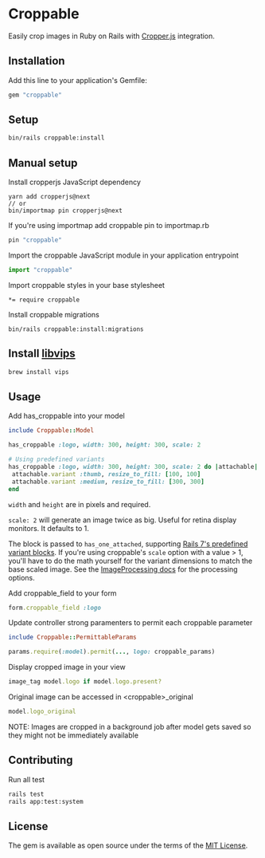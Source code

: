 # Croppable
Easily crop images in Ruby on Rails with [Cropper.js](https://fengyuanchen.github.io/cropperjs/v2/) integration.

## Installation
Add this line to your application's Gemfile:

```ruby
gem "croppable"
```

## Setup
```bash
bin/rails croppable:install
```

## Manual setup
Install cropperjs JavaScript dependency
```
yarn add cropperjs@next
// or
bin/importmap pin cropperjs@next
```

If you're using importmap add croppable pin to importmap.rb
```ruby
pin "croppable"
```

Import the croppable JavaScript module in your application entrypoint
```js
import "croppable"
```

Import croppable styles in your base stylesheet
```
*= require croppable
```

Install croppable migrations
```
bin/rails croppable:install:migrations
```

## Install [libvips](https://www.libvips.org/install.html)
```bash
brew install vips
```

## Usage
Add has_croppable into your model
```ruby
include Croppable::Model

has_croppable :logo, width: 300, height: 300, scale: 2

# Using predefined variants
has_croppable :logo, width: 300, height: 300, scale: 2 do |attachable|
 attachable.variant :thumb, resize_to_fill: [100, 100]
 attachable.variant :medium, resize_to_fill: [300, 300]
end
```

`width` and `height` are in pixels and required.

`scale: 2` will generate an image twice as big. Useful for retina display monitors. It defaults to 1.

The block is passed to `has_one_attached`, supporting [Rails 7's predefined
variant blocks](https://github.com/rails/rails/pull/39135). If you're using
croppable's `scale` option with a value > 1, you'll have to do the math
yourself for the variant dimensions to match the base scaled image. See the
[ImageProcessing docs](https://github.com/janko/image_processing/tree/master)
for the processing options.

Add croppable_field to your form
```ruby
form.croppable_field :logo
```

Update controller strong paramenters to permit each croppable parameter
```ruby
include Croppable::PermittableParams

params.require(:model).permit(..., logo: croppable_params)
```

Display cropped image in your view
```ruby
image_tag model.logo if model.logo.present?
```

Original image can be accessed in \<croppable\>_original
```ruby
model.logo_original
```

NOTE: Images are cropped in a background job after model gets saved so they might not be immediately available

## Contributing

Run all test
```bash
rails test
rails app:test:system
```

## License
The gem is available as open source under the terms of the [MIT License](https://opensource.org/licenses/MIT).
